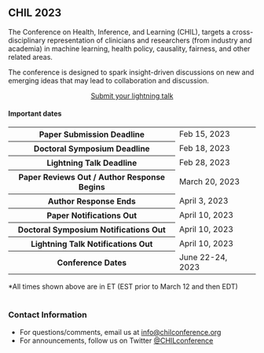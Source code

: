 ## CHIL 2023

The Conference on Health, Inference, and Learning (CHIL), targets a cross-disciplinary representation of clinicians and researchers (from industry and academia) in machine learning, health policy, causality, fairness, and other related areas.

The conference is designed to spark insight-driven discussions on new and emerging ideas that may lead to collaboration and discussion.

<center><a class="btn-primary btn-lg" role="button" aria-pressed="true" href="https://forms.gle/gL5KNaV6fTKHPQJP8" target="_blank" rel="noopener">Submit your lightning talk</a></center>


#### Important dates
<div>

<table class="timeline-table table table-sm">
  <tbody>
    <tr>
      <th scope="row">Paper Submission Deadline</th>
      <td>Feb 15, 2023</td>
      <td class="text-right"><span class="countdown" data-startdate="2023-02-16T04:59:00.00Z"></span></td> 
    </tr>
    <tr>
      <th scope="row">Doctoral Symposium Deadline</th>
      <td>Feb 18, 2023</td>
      <td class="text-right"><span class="countdown" data-startdate="2023-02-18T04:59:00.00Z"></span></td> 
    </tr>
    <tr>
      <th scope="row">Lightning Talk Deadline</th>
      <td>Feb 28, 2023</td>
      <td class="text-right"><span class="countdown" data-startdate="2023-03-01T04:59:00.00Z"></span></td> 
    </tr>
    <tr>
      <th scope="row">Paper Reviews Out / Author Response Begins</th>
      <td>March 20, 2023</td>
      <td class="text-right"><span class="countdown" data-startdate="2023-03-21T04:59:00.00Z"></span></td>
    </tr>
    <tr>
      <th scope="row">Author Response Ends</th>
      <td>April 3, 2023</td>
      <td class="text-right"><span class="countdown" data-startdate="2023-04-04T03:59:00.00Z"></span></td>
    </tr>
    <tr>
      <th scope="row">Paper Notifications Out</th>
      <td>April 10, 2023</td>
      <td class="text-right"><span class="countdown" data-startdate="2023-04-11T03:59:00.00Z"></span></td>
    </tr>
    <tr>
      <th scope="row">Doctoral Symposium Notifications Out</th>
      <td>April 10, 2023</td>
      <td class="text-right"><span class="countdown" data-startdate="2023-04-11T03:59:00.00Z"></span></td> 
    </tr>
    <tr>
      <th scope="row">Lightning Talk Notifications Out</th>
      <td>April 10, 2023</td>
      <td class="text-right"><span class="countdown" data-startdate="2023-04-11T03:59:00.00Z"></span></td> 
    </tr>
    <tr>
      <th scope="row">Conference Dates</th>
      <td>June 22-24, 2023</td>
      <td class="text-right"><span class="countdown" data-startdate="June 22, 2023"></span></td>
    </tr>
  </tbody>
</table>
<div class="text-right">*All times shown above are in ET (EST prior to March 12 and then EDT) </div>
<br />
</div>

### Contact Information

- For questions/comments, email us at [info@chilconference.org](mailto:info@chilconference.org)
- For announcements, follow us on Twitter [@CHILconference](https://twitter.com/chilconference)
